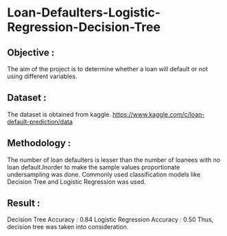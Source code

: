 # Loan-Defaulters-Logistic-Regression-Decision-Tree
## Objective :
The aim of the project is to determine whether a loan will default or not using different variables.

## Dataset :
The dataset is obtained from kaggle.
https://www.kaggle.com/c/loan-default-prediction/data

## Methodology :
The number of loan defaulters is lesser than the number of loanees with no loan default.Inorder to make the sample values proportionate undersampling was done.
Commonly used classification models like Decision Tree and Logistic Regression was used.

## Result :
Decision Tree Accuracy : 0.84
Logistic Regression Accuracy : 0.50
Thus, decision tree was taken into consideration.


